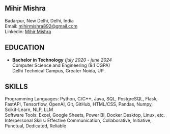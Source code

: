 ## Mihir Mishra
Badarpur, New Delhi, Delhi, India  
Email: mihirmishra892@gmail.com  
Linkedin: [Mihir Mishra](https://www.linkedin.com/in/mihir-mishra-15335a222/)

## EDUCATION

- **Bachelor in Technology**  _(july 2020 - june 2024_    
  Computer Science and Engineering (9.1 CGPA)  
  Delhi Technical Campus, Greater Noida, UP  


## SKILLS
Programming Languages: Python, C/C++, Java, SQL, PostgreSQL, Flask, FastAPI, Tensorflow, OpenAI, Git, GitHub, HTML/CSS, Pandas, Numpy, Scikit-Learn, NLP, LLM  
Software Tools: Excel, Google Sheets, Power BI, Docker Desktop, Linux, etc.  
Interpersonal Skills: Effective Communication, Collaborative, Initiative, Punctual, Dedicated, Reliable  
<!---
Mihir-M112/Mihir-M112 is a ✨ special ✨ repository because its `README.md` (this file) appears on your GitHub profile.
You can click the Preview link to take a look at your changes.
--->
